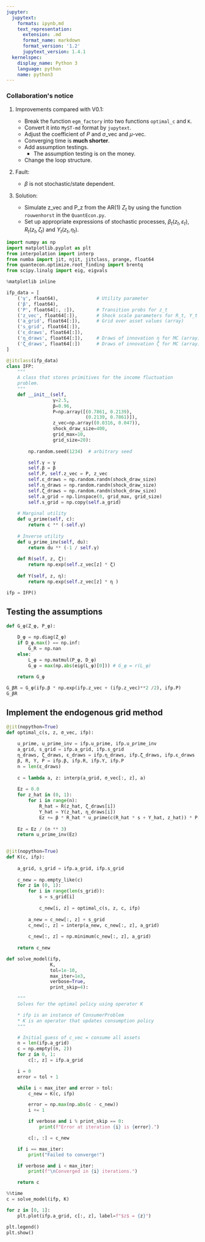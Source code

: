 ```yaml
---
jupyter:
  jupytext:
    formats: ipynb,md
    text_representation:
      extension: .md
      format_name: markdown
      format_version: '1.2'
      jupytext_version: 1.4.1
  kernelspec:
    display_name: Python 3
    language: python
    name: python3
---
```


<!-- #region -->
### Collaboration's notice


1. Improvements compared with V0.1:
   - Break the function ``egm_factory`` into two functions ``optimal_c`` and ``K``.
   - Convert it into ``MyST-md`` format by ``jupytext``.
   - Adjust the coefficient of $P$ and $\sigma$_vec and $\mu$-vec.
   - Converging time is **much shorter**.
   - Add assumption testings.
     - The assumption testing is on the money.
   - Change the loop structure.

2. Fault:
   - $\beta$ is not stochastic/state dependent.

3. Solution:
   - Simulate z_vec and P_z from the AR(1) $Z_t$ by using the function ``rouwenhorst`` in the ``QuantEcon.py``.
   - Set up appropriate expressions of stochastic processes, $\beta_t(z_t, ε_t)$, $R_t(z_t, ζ_t)$ and $Y_t(z_t, η_t)$.
<!-- #endregion -->

```python
import numpy as np
import matplotlib.pyplot as plt
from interpolation import interp
from numba import jit, njit, jitclass, prange, float64
from quantecon.optimize.root_finding import brentq
from scipy.linalg import eig, eigvals

%matplotlib inline
```

```python
ifp_data = [
    ('γ', float64),              # Utility parameter
    ('β', float64),
    ('P', float64[:, :]),        # Transition probs for z_t
    ('z_vec', float64[:]),       # Shock scale parameters for R_t, Y_t     
    ('a_grid', float64[:]),      # Grid over asset values (array)
    ('s_grid', float64[:]),
    ('ε_draws', float64[:]),
    ('η_draws', float64[:]),     # Draws of innovation η for MC (array)
    ('ζ_draws', float64[:])      # Draws of innovation ζ for MC (array)
]
```

```python hide-output=false
@jitclass(ifp_data)
class IFP:
    """
    A class that stores primitives for the income fluctuation 
    problem. 
    """
    def __init__(self,
                 γ=2.5,
                 β=0.96,
                 P=np.array([(0.7861, 0.2139), 
                             (0.2139, 0.7861)]),
                 z_vec=np.array((0.0316, 0.047)),
                 shock_draw_size=400,
                 grid_max=10,
                 grid_size=20):
        
        np.random.seed(1234)  # arbitrary seed

        self.γ = γ
        self.β = β
        self.P, self.z_vec = P, z_vec
        self.ε_draws = np.random.randn(shock_draw_size)
        self.η_draws = np.random.randn(shock_draw_size)
        self.ζ_draws = np.random.randn(shock_draw_size)
        self.a_grid = np.linspace(0, grid_max, grid_size)
        self.s_grid = np.copy(self.a_grid)
        
    # Marginal utility    
    def u_prime(self, c):
        return c ** (-self.γ)
    
    # Inverse utility
    def u_prime_inv(self, du):
        return du ** (-1 / self.γ)
    
    def R(self, z, ζ):
        return np.exp(self.z_vec[z] * ζ)
    
    def Y(self, z, η):
        return np.exp(self.z_vec[z] * η )
```

```python
ifp = IFP()
```

## Testing the assumptions

```python
def G_φ(Z_φ, P_φ):
    
    D_φ = np.diag(Z_φ)
    if D_φ.max() == np.inf:
        G_R = np.nan
    else:
        L_φ = np.matmul(P_φ, D_φ)
        G_φ = max(np.abs(eig(L_φ)[0])) # G_φ = r(L_φ)
    
    return G_φ
```

```python
G_βR = G_φ(ifp.β * np.exp(ifp.z_vec + (ifp.z_vec)**2 /2), ifp.P)
G_βR
```

## Implement the endogenous grid method

```python
@jit(nopython=True)
def optimal_c(s, z, σ_vec, ifp):
    
    u_prime, u_prime_inv = ifp.u_prime, ifp.u_prime_inv
    a_grid, s_grid = ifp.a_grid, ifp.s_grid
    η_draws, ζ_draws, ε_draws = ifp.η_draws, ifp.ζ_draws, ifp.ε_draws
    β, R, Y, P = ifp.β, ifp.R, ifp.Y, ifp.P
    n = len(ε_draws)
    
    c = lambda a, z: interp(a_grid, σ_vec[:, z], a)
        
    Ez = 0.0
    for z_hat in (0, 1):
        for i in range(n):
            R_hat = R(z_hat, ζ_draws[i])
            Y_hat = Y(z_hat, η_draws[i])
            Ez += β * R_hat * u_prime(c(R_hat * s + Y_hat, z_hat)) * P[z, z_hat]
                
    Ez = Ez / (n ** 3)
    return u_prime_inv(Ez)
    
```

```python
@jit(nopython=True)
def K(c, ifp):
    
    a_grid, s_grid = ifp.a_grid, ifp.s_grid
    
    c_new = np.empty_like(c)
    for z in (0, 1):
        for i in range(len(s_grid)):
            s = s_grid[i]
            
            c_new[i, z] = optimal_c(s, z, c, ifp)
            
        a_new = c_new[:, z] + s_grid
        c_new[:, z] = interp(a_new, c_new[:, z], a_grid)
        
        c_new[:, z] = np.minimum(c_new[:, z], a_grid)
        
    return c_new
```

```python
def solve_model(ifp,
                K,
                tol=1e-10,
                max_iter=1e3,
                verbose=True,
                print_skip=4):

    """
    Solves for the optimal policy using operator K

    * ifp is an instance of ConsumerProblem
    * K is an operator that updates consumption policy
    """

    # Initial guess of c_vec = consume all assets
    n = len(ifp.a_grid)
    c = np.empty((n, 2))
    for z in 0, 1:
        c[:, z] = ifp.a_grid

    i = 0
    error = tol + 1

    while i < max_iter and error > tol:
        c_new = K(c, ifp)

        error = np.max(np.abs(c - c_new))
        i += 1

        if verbose and i % print_skip == 0:
            print(f"Error at iteration {i} is {error}.")

        c[:, :] = c_new

    if i == max_iter:
        print("Failed to converge!")

    if verbose and i < max_iter:
        print(f"\nConverged in {i} iterations.")

    return c
```

```python
%%time
c = solve_model(ifp, K)
```

```python
for z in [0, 1]:
    plt.plot(ifp.a_grid, c[:, z], label=f"$z$ = {z}")

plt.legend()
plt.show()
```

```python

```

```python

```
